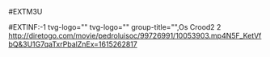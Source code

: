 #EXTM3U

#EXTINF:-1 tvg-logo="" tvg-logo="" group-title="",Os Crood2 2
http://diretogo.com/movie/pedroluisoc/99726991/10053903.mp4N5F_KetVfbQ&3U1G7qaTxrPbalZnEx=1615262817


